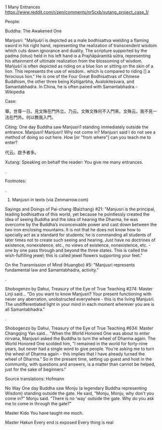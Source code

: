 1 Many Entrances
https://www.reddit.com/r/zen/comments/nr5cxb/xutang_project_case_1/

People:

Buddha: The Awakened One

Manjusri: "Mañjuśrī is depicted as a male bodhisattva wielding a flaming sword in his right hand, representing the realization of transcendent wisdom which cuts down ignorance and duality. The scripture supported by the padma (lotus) held in his left hand is a Prajñāpāramitā sūtra, representing his attainment of ultimate realization from the blossoming of wisdom. Mañjuśrī is often depicted as riding on a blue lion or sitting on the skin of a lion. This represents the use of wisdom.. which is compared to riding [] a ferocious lion." He is one of the Four Great Bodhisattvas of Chinese Buddhism, the other three being Kṣitigarbha, Avalokiteśvara, and Samantabhadra. In China, he is often paired with Samantabhadra.- Wikipedia

Case:

舉。世尊一日。見文殊在門外立。乃云。文殊文殊何不入門來。文殊云。我不見一法在門外。何以教我入門。

Citing: One day Buddha saw Manjusri1 standing immediately outside the entrance. Manjusri! Manjusri! Why not come in? Manjusri said I do not see a method of doing so out here. How [or "from where"] can you teach me to enter?

代云。啟予者多。

Xutang: Speaking on behalf the reader: You give me many entrances.

.
 
Footnotes:

.

1) Manjusri in texts (via Zenmarrow.com)

Sayings and Doings of Pai-chang (Baizhang) #21: "Manjusri is the principal, leading bodhisattva of this world, yet because he pointlessly created the idea of seeing Buddha and the idea of hearing the Dharma, he was overcome by the Buddha’s inconceivable power and cast down between the two iron enclosing mountains. It is not that he does not know how to specially act as a standard for students; he is commanding all students of later times not to create such seeing and hearing. Just have no doctrines of existence, nonexistence, etc., no views of existence, nonexistence, etc. - one by one pass through and beyond the three states. This is called the wish-fulfilling jewel; this is called jewel flowers supporting your feet."

On the Transmission of Mind (Huangbo) #5: "Manjusri represents fundamental law and Samantabhadra, activity."

.

Shobogenzo by Dahui, Treasury of the Eye of True Teaching #274: Master Linji said... "Do you want to know Manjusri? Your present functioning with never any aberration, unobstructed everywhere - this is the living Manjusri. The undifferentiated light in your mind in each moment wherever you are is all Samantabhadra."

.

Shobogenzo by Dahui, Treasury of the Eye of True Teaching #634: Master Changqing Yan said... "When the World Honored One was about to enter nirvana, Manjusri asked the Buddha to turn the wheel of Dharma again. The World Honored One scolded him, "I remained in the world for forty-nine years, but never had a single word to give people. You're asking me to turn the wheel of Dharma again - this implies that I have already turned the wheel of Dharma." So in the present time, setting up guest and host in the community, with questions and answers, is a matter than cannot be helped, just for the sake of beginners."



Source translations: 
Hofmann

No Way
One day Buddha saw Monju (a legendary Buddha representing Wisdom) standing outside the gate. He said, "Monju, Monju, why don't you come in?" Monju said. "There is no 'way' outside the gate. Why do you ask me to come in through the gate?"

Master Kido
You have taught me much.

Master Hakun
Every end is exposed
Every thing is real
